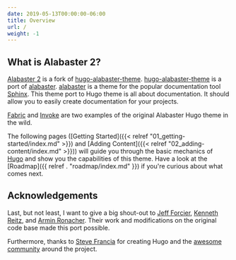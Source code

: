 ```yaml
---
date: 2019-05-13T00:00:00-06:00
title: Overview
url: /
weight: -1
---
```


## What is Alabaster 2?

[Alabaster 2](https://github.com/NickolasHKraus/alabaster-2) is a fork of [hugo-alabaster-theme](https://github.com/digitalcraftsman/hugo-alabaster-theme). [hugo-alabaster-theme](https://github.com/digitalcraftsman/hugo-alabaster-theme) is a port of [alabaster](https://github.com/bitprophet/alabaster). [alabaster](https://github.com/bitprophet/alabaster) is a theme for the popular documentation tool [Sphinx](http://www.sphinx-doc.org/en/stable/). This theme port to Hugo theme is all about documentation. It should allow you to easily create documentation for your projects.

[Fabric](http://www.fabfile.org/) and [Invoke](http://www.pyinvoke.org/) are two examples of the original Alabaster Hugo theme in the wild.

The following pages ([Getting Started]({{< relref "01_getting-started/index.md" >}}) and [Adding Content]({{< relref "02_adding-content/index.md" >}})) will guide you through the basic mechanics of [Hugo](https://gohugo.io) and show you the capabilities of this theme. Have a look at the [Roadmap]({{ relref . "roadmap/index.md" }}) if you're curious about what comes next.

## Acknowledgements

Last, but not least, I want to give a big shout-out to [Jeff Forcier](https://github.com/bitprophet), [Kenneth Reitz](https://github.com/kennethreitz), and [Armin Ronacher](https://github.com/mitsuhiko). Their work and modifications on the original code base made this port possible.

Furthermore, thanks to [Steve Francia](https://gihub.com/spf13) for creating Hugo and the [awesome community](https://github.com/spf13/hugo/graphs/contributors) around the project.
